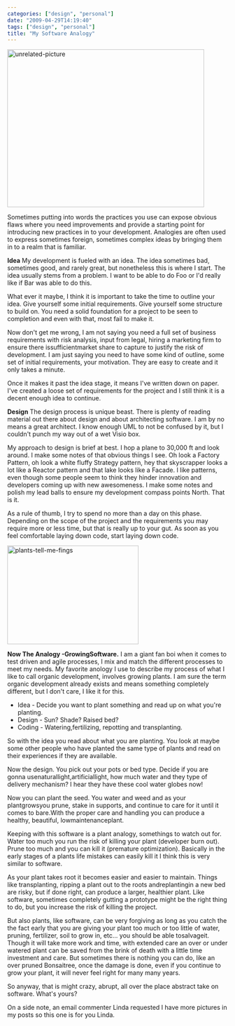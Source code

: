 ```yaml
---
categories: ["design", "personal"] 
date: "2009-04-29T14:19:40"
tags: ["design", "personal"]
title: "My Software Analogy"
---
```

<img class="aligncenter size-full wp-image-303" title="unrelated-picture" src="http://pieceofpy.com/wp-content/uploads/2009/04/unrelated-picture.jpg" alt="unrelated-picture" width="450" height="360" />

Sometimes putting into words the practices you use can expose obvious flaws where you need improvements and provide a starting point for introducing new practices in to your development. Analogies are often used to express sometimes foreign, sometimes complex ideas by bringing them in to a realm that is familiar.

<strong>Idea</strong>
<span style="font-weight: normal;">My development is fueled with an idea. The idea sometimes bad, sometimes good, and rarely great, but nonetheless this is where I start. The idea usually stems from a problem. I want to be able to do Foo or I'd really like if Bar was able to do this.</span>

<span style="font-weight: normal;">What ever it maybe, I think it is important to take the time to outline your idea. Give yourself some initial requirements. Give yourself some structure to build on. You need a solid foundation for a project to be seen to completion and even with that, most fail to make it.</span>

<span style="font-weight: normal;">Now don't get me wrong, I am not saying you need a full set of business requirements with risk analysis, input from legal, hiring a marketing firm to ensure there issufficientmarket share to capture to justify the risk of development. I am just saying you need to have some kind of outline, some set of initial requirements, your motivation. They are easy to create and it only takes a minute.</span>

Once it makes it past the idea stage, it means I've written down on paper. I've created a loose set of requirements for the project and I still think it is a decent enough idea to continue.

<strong>Design</strong>
<span style="font-weight: normal;">The design process is unique beast. There is plenty of reading material out there about design and about architecting software. I am by no means a great architect. I know enough UML to not be confused by it, but I couldn't punch my way out of a wet Visio box.</span>

My approach to design is brief at best. I hop a plane to 30,000 ft and look around. I make some notes of that obvious things I see. Oh look a Factory Pattern, oh look a white fluffy Strategy pattern, hey that skyscrapper looks a lot like a Reactor pattern and that lake looks like a Facade. I like patterns, even though some people seem to think they hinder innovation and developers coming up with new awesomeness. I make some notes and polish my lead balls to ensure my development compass points North. That is it.

As a rule of thumb, I try to spend no more than a day on this phase. Depending on the scope of the project and the requirements you may require more or less time, but that is really up to your gut. As soon as you feel comfortable laying down code, start laying down code.

<img class="aligncenter size-medium wp-image-302" title="plants-tell-me-fings" src="http://pieceofpy.com/wp-content/uploads/2009/04/plants-tell-me-fings-300x225.jpg" alt="plants-tell-me-fings" width="300" height="225" />

<strong>Now The Analogy -GrowingSoftware.</strong>
<span style="font-weight: normal;">I am a giant fan boi when it comes to test driven and agile processes, I mix and match the different processes to meet my needs. My favorite anology I use to describe my process of what I like to call organic development, involves growing plants. I am sure the term organic development already exists and means something completely different, but I don't care, I like it for this.</span>
<ul>
	<li>Idea - Decide you want to plant something and read up on what you're planting.</li>
	<li>Design - Sun? Shade? Raised bed?</li>
	<li>Coding - Watering,fertilizing, repotting and transplanting.</li>
</ul>
So with the idea you read about what you are planting. You look at maybe some other people who have planted the same type of plants and read on their experiences if they are available.

Now the design. You pick out your pots or bed type. Decide if you are gonna usenaturallight,artificiallight, how much water and they type of delivery mechanism? I hear they have these cool water globes now!

Now you can plant the seed. You water and weed and as your plantgrowsyou prune, stake in supports, and continue to care for it until it comes to bare.With the proper care and handling you can produce a healthy, beautiful, lowmaintenanceplant.

Keeping with this software is a plant analogy, somethings to watch out for. Water too much you run the risk of killing your plant (developer burn out). Prune too much and you can kill it (premature optimization). Basically in the early stages of a plants life mistakes can easily kill it I think this is very similar to software.

As your plant takes root it becomes easier and easier to maintain. Things like transplanting, ripping a plant out to the roots andreplantingin a new bed are risky, but if done right, can produce a larger, healthier plant. Like software, sometimes completely gutting a prototype might be the right thing to do, but you increase the risk of killing the project.

But also plants, like software, can be very forgiving as long as you catch the the fact early that you are giving your plant too much or too little of water, pruning, fertilizer, soil to grow in, etc... you should be able tosalvageit. Though it will take more work and time, with extended care an over or under watered plant can be saved from the brink of death with a little time investment and care. But sometimes there is nothing you can do, like an over pruned Bonsaitree, once the damage is done, even if you continue to grow your plant, it will never feel right for many many years.

So anyway, that is might crazy, abrupt, all over the place abstract take on software. What's yours?

On a side note, an email commenter Linda requested I have more pictures in my posts so this one is for you Linda.
